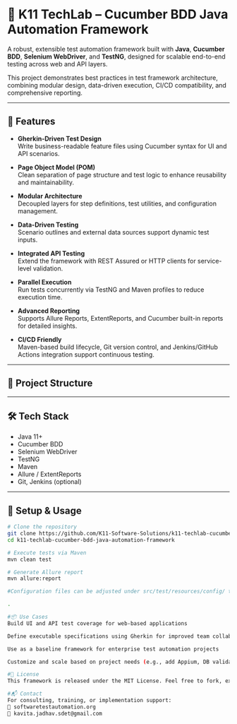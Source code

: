 # 🧱 K11 TechLab – Cucumber BDD Java Automation Framework

A robust, extensible test automation framework built with **Java**, **Cucumber BDD**, **Selenium WebDriver**, and **TestNG**, designed for scalable end-to-end testing across web and API layers.  

This project demonstrates best practices in test framework architecture, combining modular design, data-driven execution, CI/CD compatibility, and comprehensive reporting.

---

## 🚀 Features

- **Gherkin-Driven Test Design**  
  Write business-readable feature files using Cucumber syntax for UI and API scenarios.

- **Page Object Model (POM)**  
  Clean separation of page structure and test logic to enhance reusability and maintainability.

- **Modular Architecture**  
  Decoupled layers for step definitions, test utilities, and configuration management.

- **Data-Driven Testing**  
  Scenario outlines and external data sources support dynamic test inputs.

- **Integrated API Testing**  
  Extend the framework with REST Assured or HTTP clients for service-level validation.

- **Parallel Execution**  
  Run tests concurrently via TestNG and Maven profiles to reduce execution time.

- **Advanced Reporting**  
  Supports Allure Reports, ExtentReports, and Cucumber built-in reports for detailed insights.

- **CI/CD Friendly**  
  Maven-based build lifecycle, Git version control, and Jenkins/GitHub Actions integration support continuous testing.

---

## 📁 Project Structure




---

## 🛠️ Tech Stack

- Java 11+  
- Cucumber BDD  
- Selenium WebDriver  
- TestNG  
- Maven  
- Allure / ExtentReports  
- Git, Jenkins (optional)

---

## 🔧 Setup & Usage

```bash
# Clone the repository
git clone https://github.com/K11-Software-Solutions/k11-techlab-cucumber-bdd-java-automation-framework.git
cd k11-techlab-cucumber-bdd-java-automation-framework

# Execute tests via Maven
mvn clean test

# Generate Allure report
mvn allure:report

#Configuration files can be adjusted under src/test/resources/config/ to point to desired environments or test data sources.

.

#📦 Use Cases
Build UI and API test coverage for web-based applications

Define executable specifications using Gherkin for improved team collaboration

Use as a baseline framework for enterprise test automation projects

Customize and scale based on project needs (e.g., add Appium, DB validations)

#📄 License
This framework is released under the MIT License. Feel free to fork, extend, and contribute.

#📬 Contact
For consulting, training, or implementation support:
🔗 softwaretestautomation.org
📧 kavita.jadhav.sdet@gmail.com

